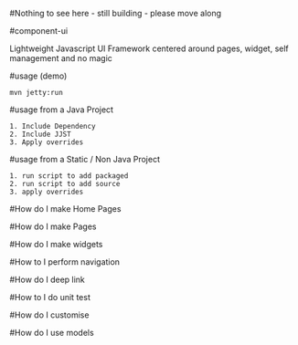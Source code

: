 
#Nothing to see here - still building - please move along

#component-ui

Lightweight Javascript UI Framework centered around pages, widget, self management and no magic


#usage (demo)
```
mvn jetty:run
```

#usage from a Java Project
```
1. Include Dependency
2. Include JJST
3. Apply overrides
```

#usage from a Static / Non Java Project
```
1. run script to add packaged
2. run script to add source
3. apply overrides
```

#How do I make Home Pages

#How do I make Pages

#How do I make widgets

#How to I perform navigation

#How do I deep link

#How to I do unit test

#How do I customise

#How do I use models
